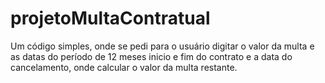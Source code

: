 # projetoMultaContratual

Um código simples, onde se pedi para o usuário digitar o valor da multa e 
as datas do período de 12 meses inicio e fim do contrato e a 
data do cancelamento, onde calcular o valor da multa restante.
